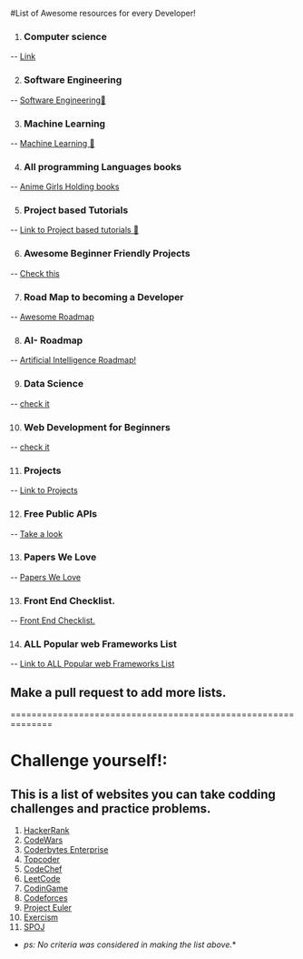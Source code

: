 #List of Awesome resources for every Developer!

1. ### Computer science <br>
  -- [Link](https://github.com/Developer-Y/cs-video-courses)

2. ### Software Engineering
  -- [Software Engineering🚀](https://github.com/jwasham/coding-interview-university)

3. ### Machine Learning
  -- [Machine Learning 🚀](https://i.am.ai/roadmap/#%F0%9F%9A%A6-wrap-up)

4. ### All programming Languages books
  -- [Anime Girls Holding books ](https://github.com/cat-milk/Anime-Girls-Holding-Programming-Books)

5. ### Project based Tutorials
  -- [Link to Project based tutorials 🚀](https://github.com/practical-tutorials/project-based-learning)

6. ### Awesome Beginner Friendly Projects
  -- [Check this ](https://github.com/MunGell/awesome-for-beginners)

7. ### Road Map to becoming a Developer
  -- [Awesome Roadmap](https://github.com/kamranahmedse/developer-roadmap)

8. ### AI- Roadmap
  -- [Artificial Intelligence Roadmap!](https://github.com/AMAI-GmbH/AI-Expert-Roadmap)

9. ### Data Science 
  -- [check it](https://i.am.ai/roadmap/#%F0%9F%9A%A6-wrap-up)

10. ### Web Development for Beginners
  -- [check it](https://github.com/microsoft/Web-Dev-For-Beginners)

11. ### Projects 
  -- [Link to Projects ](https://github.com/karan/Projects)

12.  ### Free Public APIs 
  -- [Take a look](https://github.com/public-apis/public-apis)

13. ### Papers We Love 
  -- [Papers We Love ](https://github.com/papers-we-love/papers-we-love)

13. ### Front End Checklist.
  -- [Front End Checklist.](https://github.com/thedaviddias/Front-End-Checklist)

14. ### ALL  Popular  web Frameworks List
  -- [Link to ALL  Popular  web Frameworks List ](https://github.com/the-benchmarker/web-frameworks)

## Make a pull request to add more lists.
==============================================================
# Challenge yourself!:
## This is a list of websites you can take codding challenges and practice problems.
1. [HackerRank](hackerrank.com)
2. [CodeWars](https://codewars.com)
3. [Coderbytes Enterprise](https://coderbyte.com)
4. [Topcoder](https://topcoder.com)
5. [CodeChef](https://codechef.com)
6. [LeetCode](https://leetcode.com)
7. [CodinGame](https://codingame.com)
8. [Codeforces](https://codeforces.com)
9. [Project Euler](https://projecteuler.net)
10. [Exercism](https://exercism.org)
11. [SPOJ](https://spoj.com)
*  *ps: No criteria was considered in making the list above.**
